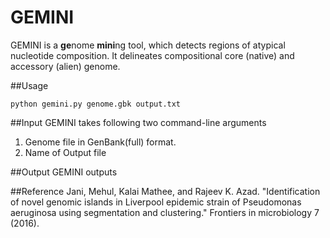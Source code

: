 # GEMINI
GEMINI is a **ge**nome **mini**ng tool, which detects regions of atypical nucleotide composition. It delineates compositional core (native) and accessory (alien) genome.

##Usage
```
python gemini.py genome.gbk output.txt
```
##Input
GEMINI takes following two command-line arguments
1. Genome file in GenBank(full) format.
2. Name of Output file

##Output
GEMINI outputs

##Reference
Jani, Mehul, Kalai Mathee, and Rajeev K. Azad. "Identification of novel genomic islands in Liverpool epidemic strain of Pseudomonas aeruginosa using segmentation and clustering." Frontiers in microbiology 7 (2016).
